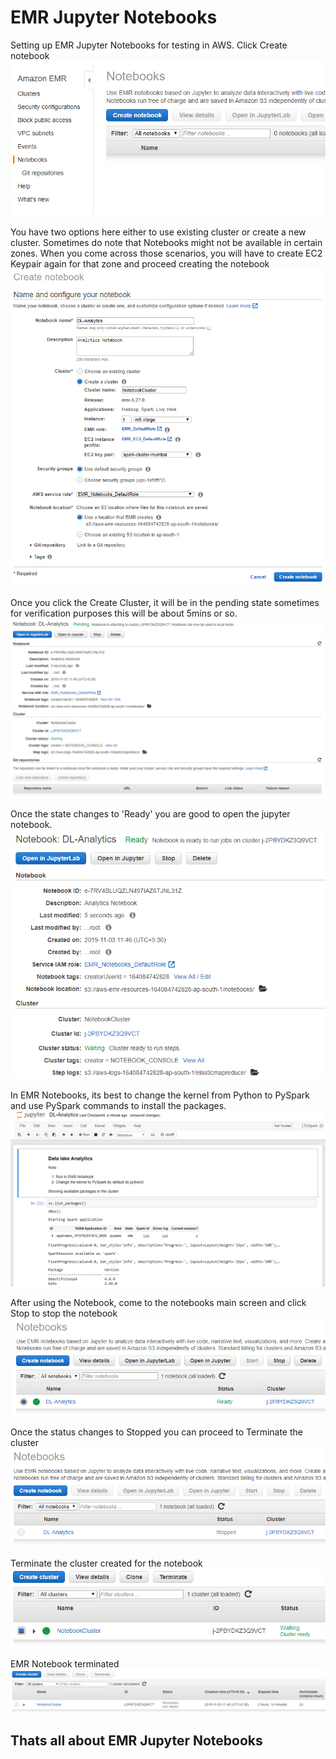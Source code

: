 # EMR Jupyter Notebooks


Setting up EMR Jupyter Notebooks for testing in AWS. Click Create notebook  
![alt text](./images/emr-jupyter-notebook/EMRNotebook1.png "EMR Jupyter Notebook")

You have two options here either to use existing cluster or create a new cluster. Sometimes do note that Notebooks might not be available in certain zones. When you come across those scenarios, you will have to create EC2 Keypair again for that zone and proceed creating the notebook  
![alt text](./images/emr-jupyter-notebook/EMRNotebook2.png "EMR Jupyter Notebook")

Once you click the Create Cluster, it will be in the pending state sometimes for verification purposes this will be about 5mins or so.  
![alt text](./images/emr-jupyter-notebook/EMRNotebook3-NBmaynotbeavailableinallzones.png "EMR Jupyter Notebook")

Once the state changes to 'Ready' you are good to open the jupyter notebook.  
![alt text](./images/emr-jupyter-notebook/EMRNotebook4-Ready.png "EMR Jupyter Notebook")

In EMR Notebooks, its best to change the kernel from Python to PySpark and use PySpark commands to install the packages.   
![alt text](./images/emr-jupyter-notebook/EMRNotebook5-Jupyter.png "EMR Jupyter Notebook")

After using the Notebook, come to the notebooks main screen and click Stop to stop the notebook  
![alt text](./images/emr-jupyter-notebook/EMRNotebook6-Stop.png "EMR Jupyter Notebook")

Once the status changes to Stopped you can proceed to Terminate the cluster  
![alt text](./images/emr-jupyter-notebook/EMRNotebook7-Stopped.png "EMR Jupyter Notebook")

Terminate the cluster created for the notebook  
![alt text](./images/emr-jupyter-notebook/EMRNotebook8-Terminate.png "EMR Jupyter Notebook")

EMR Notebook terminated  
![alt text](./images/emr-jupyter-notebook/EMRNotebook9-Terminated.png "EMR Jupyter Notebook")

## Thats all about EMR Jupyter Notebooks  